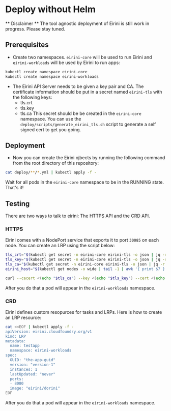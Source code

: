 # Deploy without Helm

** Disclaimer ** The tool agnostic deployment of Eirini is still work in progress. Please stay tuned.

## Prerequisites

- Create two namespaces. `eirini-core` will be used to run Eirini and `eirini-workloads` will be used by Eirini to run apps:

```bash
kubectl create namespace eirini-core
kubectl create namespace eirini-workloads
```

- The Eirini API Server needs to be given a key pair and CA. The certificate information should be put in a secret named `eirini-tls` with the following keys:
  - tls.crt
  - tls.key
  - tls.ca
  This secret should be be created in the `eirini-core` namespace. You can use the `deploy/scripts/generate_eirini_tls.sh` script to generate a self signed cert to get you going.

## Deployment

- Now you can create the Eirini ojbects by running the following command from the root directory of this repository:

```bash
cat deploy/**/*.yml | kubectl apply -f -
```

Wait for all pods in the `eirini-core` namespace to be in the RUNNING state. That's it!

## Testing

There are two ways to talk to eirini: The HTTPS API and the CRD API.

### HTTPS

Eirini comes with a NodePort service that exports it to port `30085` on each node. You can create an LRP using the script below:

```bash
tls_crt="$(kubectl get secret -n eirini-core eirini-tls -o json | jq -r '.data["tls.crt"]' | base64 -d)"
tls_key="$(kubectl get secret -n eirini-core eirini-tls -o json | jq -r '.data["tls.key"]' | base64 -d)"
tls_ca="$(kubectl get secret -n eirini-core eirini-tls -o json | jq -r '.data["tls.ca"]' | base64 -d)"
eirini_host="$(kubectl get nodes -o wide | tail -1 | awk '{ print $7 }')"

curl --cacert <(echo "$tls_ca") --key <(echo "$tls_key") --cert <(echo "$tls_crt") -k "https://$eirini_host:30085/apps/testapp" -X PUT -H "Content-Type: application/json" -d '{"guid": "the-app-guid","version": "0.0.0","ports" : [8080],"lifecycle": {"docker_lifecycle": {"image": "busybox","command": ["/bin/sleep", "100"]}},"instances": 1}'
```

After you do that a pod will appear in the `eirini-workloads` namespace.

### CRD

Eirini defines custom resopurces for tasks and LRPs. Here is how to create an LRP resource:

```bash
cat <<EOF | kubectl apply -f -
apiVersion: eirini.cloudfoundry.org/v1
kind: LRP
metadata:
  name: testapp
  namespace: eirini-workloads
spec:
  GUID: "the-app-guid"
  version: "version-1"
  instances: 1
  lastUpdated: "never"
  ports:
  - 8080
  image: "eirini/dorini"
EOF
```

After you do that a pod will appear in the `eirini-workloads` namespace.




